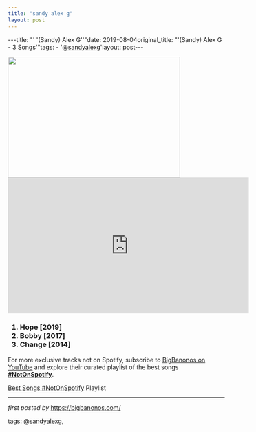 ```yaml
---
title: "sandy alex g"
layout: post
---
```

---title: "' '(Sandy) Alex G''"date: 2019-08-04original_title: "'(Sandy) Alex G - 3 Songs'"tags:  - '[@sandyalexg](/tags/sandyalexg/)'layout: post---<div class="separator" ><a href="https://images.squarespace-cdn.com/content/v1/578d8a4c414fb5067c923627/1486033130857-GDQWQVE63C90LI335GQZ/ke17ZwdGBToddI8pDm48kNSgtl6A6xfHF9jyNDqHRqV7gQa3H78H3Y0txjaiv_0fDoOvxcdMmMKkDsyUqMSsMWxHk725yiiHCCLfrh8O1z5QPOohDIaIeljMHgDF5CVlOqpeNLcJ80NK65_fV7S1UT7MrQ-qtt5olueOg08WtfpoyAo95zadCrDfn7tE-TJKjBkG3vZhrwF2QN_o7hAYtQ/bal-alex-g-ottobar-beach-music-interview-2015.jpg" imageanchor="1"><img border="0" data-original-height="560" data-original-width="800" height="280" src="https://images.squarespace-cdn.com/content/v1/578d8a4c414fb5067c923627/1486033130857-GDQWQVE63C90LI335GQZ/ke17ZwdGBToddI8pDm48kNSgtl6A6xfHF9jyNDqHRqV7gQa3H78H3Y0txjaiv_0fDoOvxcdMmMKkDsyUqMSsMWxHk725yiiHCCLfrh8O1z5QPOohDIaIeljMHgDF5CVlOqpeNLcJ80NK65_fV7S1UT7MrQ-qtt5olueOg08WtfpoyAo95zadCrDfn7tE-TJKjBkG3vZhrwF2QN_o7hAYtQ/bal-alex-g-ottobar-beach-music-interview-2015.jpg" width="400" /></a></div><iframe allow="accelerometer; autoplay; encrypted-media; gyroscope; picture-in-picture" allowfullscreen="" frameborder="0" height="315" src="https://www.youtube.com/embed/videoseries?list=PLtuNtuTatqI2WzjCq97XSsiVaim3XZtOk" width="560"></iframe> <br /><h3><ol><li>Hope [2019]</li><li>Bobby [2017]</li><li>Change [2014]</li></ol></h3><!--Subscribe and Playlist Links--><div>    <p>For more exclusive tracks not on Spotify, subscribe to <a href="https://www.youtube.com/[@BigBanonos](/tags/BigBanonos/)" target="_blank">BigBanonos on YouTube</a> and explore their curated playlist of the best songs <strong>[#NotOnSpotify](/tags/NotOnSpotify/)</strong>.</p>    <p><a href="https://www.youtube.com/playlist?list=PLtuNtuTatqI0kFahUCbtbfenC_ET5O_tr" target="_blank">Best Songs [#NotOnSpotify](/tags/NotOnSpotify/) Playlist<br /></a></p></div><hr /><p><em>first posted by</em> <a href="https://bigbanonos.com/" rel="noopener" target="_new">https://bigbanonos.com/</a></p><p>tags: [@sandyalexg](/tags/sandyalexg/),</p>